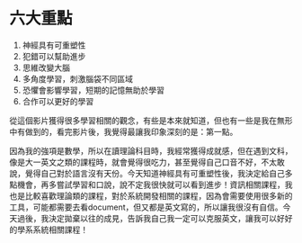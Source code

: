 # 六大重點

1. 神經具有可重塑性
2. 犯錯可以幫助進步
3. 思維改變大腦
4. 多角度學習，刺激腦袋不同區域
5. 恐懼會影響學習，短期的記憶無助於學習
6. 合作可以更好的學習

從這個影片獲得很多學習相關的觀念，有些是本來就知道，但也有一些是我在無形中有做到的，看完影片後，我覺得最讓我印象深刻的是：第一點。

因為我的強項是數學，所以在讀理論科目時，我經常獲得成就感，但在遇到文科，像是大一英文之類的課程時，就會覺得很吃力，甚至覺得自己口音不好，不太敢說，覺得自己對於語言沒有天份。今天知道神經具有可重塑性後，我決定給自己多點機會，再多嘗試學習和口說，說不定我很快就可以看到進步！資訊相關課程，我也是比較喜歡理論類的課程，對於系統開發相關的課程，因為會需要使用很多新的工具，可能都需要去看document，但又都是英文寫的，所以讓我很沒有自信。今天過後，我決定拋棄以往的成見，告訴我自己我一定可以克服英文，讓我可以好好的學系系統相關課程！
